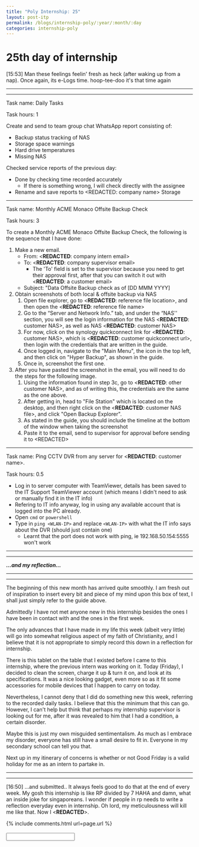 ```yaml
---
title: "Poly Internship: 25"
layout: post-itp
permalink: /blogs/internship-poly/:year/:month/:day
categories: internship-poly
---
```

# 25th day of internship

<span class="timestamp">[15:53]</span> Man these feelings feelin' fresh as heck (after waking up from a nap). Once again, its e-Logs time. hoop-tee-doo it's that time again

---
---

Task name: Daily Tasks

Task hours: 1

Create and send to team group chat WhatsApp report consisting of:
 - Backup status tracking of NAS
 - Storage space warnings
 - Hard drive temperatures
 - Missing NAS

Checked service reports of the previous day:
 - Done by checking time recorded accurately
    - If there is something wrong, I will check directly with the assignee
 - Rename and save reports to <span class="disable-selection" ondblclick="this.innerHTML='Infospace'"><REDACTED: company name></span> Storage

---

Task name: Monthly ACME Monaco Offsite Backup Check

Task hours: 3

To create a Monthly ACME Monaco Offsite Backup Check, the following is the sequence that I have done:

1. Make a new email.
    * From: <span class="disable-selection" ondblclick="this.innerHTML='ia@infospace.com.sg'">&lt;<b>REDACTED</b>: company intern email&gt;</span>
    * To: <span class="disable-selection" ondblclick="this.innerHTML='alan@infospace.com.sg'">&lt;<b>REDACTED</b>: company supervisor email&gt;</span>
        * The 'To' field is set to the supervisor because you need to get their approval first, after that you can switch it out with <span class="disable-selection" ondblclick="this.innerHTML='shirley.lee@acmemonaco.com'">&lt;<b>REDACTED</b>: a customer email&gt;</span>
    * Subject: "Data Offsite Backup check as of [DD MMM YYYY]
1. Obtain screenshots of both local & offsite backup via NAS
    1. Open file explorer, go to <span class="disable-selection" ondblclick="this.innerHTML='C:\\Users\\User\\Dropbox\\InfoSpace Common\\Customers\\ACME Monaco'">&lt;<b>REDACTED</b>: reference file location&gt;</span>, and then open the <span class="disable-selection" ondblclick="this.innerHTML='ACME Monaco IT info.xlsx'">&lt;<b>REDACTED</b>: reference file name&gt;</span>
    1. Go to the “Server and Network Info.” tab, and under the “NAS'' section, you will see the login information for the NAS <span class="disable-selection" ondblclick="this.innerHTML='AMANAS'">&lt;<b>REDACTED</b>: customer NAS&gt;</span>, as well as NAS <span class="disable-selection" ondblclick="this.innerHTML='AMANAOFFSITE'">&lt;<b>REDACTED</b>: customer NAS&gt;</span>
    1. For now, click on the synology quickconnect link for <span class="disable-selection" ondblclick="this.innerHTML='AMANAS'">&lt;<b>REDACTED</b>: customer NAS&gt;</span>, which is <span class="disable-selection" ondblclick="this.innerHTML='https://quickconnect.to/acmemonaco'">&lt;<b>REDACTED</b>: customer quickconnect url&gt;</span>, then login with the credentials that are written in the guide.
    1. Once logged in, navigate to the "Main Menu", the icon in the top left, and then click on "Hyper Backup", as shown in the guide.
    1. Once in, screenshot the first one. 
1. After you have pasted the screenshot in the email, you will need to do the steps for the following image.
    1. Using the information found in step 3c, go to <span class="disable-selection" ondblclick="this.innerHTML='https://quickconnect.to/acmemonacooffsite'">&lt;<b>REDACTED</b>: other customer NAS&gt;</span>, and as of writing this, the credentials are the same as the one above.
    1. After getting in, head to "File Station" which is located on the desktop, and then right click on the <span class="disable-selection" ondblclick="this.innerHTML='AMANAS_1.hbk'">&lt;<b>REDACTED</b>: customer NAS file&gt;</span>, and click "Open Backup Explorer".
    1. As stated in the guide, you should include the timeline at the bottom of the window when taking the screenshot
    1. Paste it to the email, send to supervisor for approval before sending it to <span class="disable-selection" ondblclick="this.innerHTML='Shirley'">&lt;REDACTED&gt;</span>

---

Task name: Ping CCTV DVR from any server for <span class="disable-selection" ondblclick="this.innerHTML='Top Plasterceil Pte Ltd'">&lt;<b>REDACTED</b>: customer name&gt;</span>.

Task hours: 0.5

* Log in to server computer with TeamViewer, details has been saved to the IT Support TeamViewer account (which means I didn't need to ask or manually find it in the IT info)
* Refering to IT info anyway, log in using any available account that is logged into the PC already.
* Open `cmd` or `powershell`
* Type in `ping <WLAN-IP>` and replace `<WLAN-IP>` with what the IT info says about the DVR (should just contain one)
    * Learnt that the port does not work with ping, ie 192.168.50.154:5555 won't work

---
---

_**...and my reflection...**_

---
---

The beginning of this new month has arrived quite smoothly. I am fresh out of inspiration to insert every bit and piece of my mind upon this box of text, I shall just simply refer to the guide above.

Admittedly I have not met anyone new in this internship besides the ones I have been in contact with and the ones in the first week. 

The only advances that I have made in my life this week (albeit very little) will go into somewhat religious aspect of my faith of Christianity, and I believe that it is not appropriate to simply record this down in a reflection for internship. 

There is this tablet on the table that I existed before I came to this internship, where the previous intern was working on it. Today (Friday), I decided to clean the screen, charge it up & turn it on, and look at its specifications. It was a nice looking gadget, even more so as it fit some accessories for mobile devices that I happen to carry on today.

Nevertheless, I cannot deny that I did do something new this week, referring to the recorded daily tasks. I believe that this the minimum that this can go. However, I can't help but think that perhaps my internship supervisor is looking out for me, after it was revealed to him that I had a condition, a certain disorder.

Maybe this is just my own misguided sentimentalism. As much as I embrace my disorder, everyone has still have a small desire to fit in. Everyone in my secondary school can tell you that. 

Next up in my itinerary of concerns is whether or not Good Friday is a valid holiday for me as an intern to partake in.

---
---

<span class="timestamp">[16:50]</span> ...and submitted.. It always feels good to do that at the end of every week. My gosh this internship is like RP divided by 7 HAHA and damn, what an inside joke for singaporeans. I wonder if people in rp needs to write a reflection everyday even in internship. Oh lord, my meticulousness will kill me like that. Now I <span class="disable-selection" ondblclick="this.innerHTML='can finally buy that nice chicken cheese bread'"><**REDACTED**></span>.

{% include comments.html url=page.url %}
<br><br>
<input id="password-input" type="password" class="text-secret" onkeyup="unlock()">

<span class="disable-selection" id="truth" style="display:none;">Once again, prayer meeting back at HCC! Promenade to HCC is pretty close, ngl. Still though, Good Friday is next week, so God help me and the cast & crew. It is already here! ohohohoho<br><br>Now on more solemn news, I have this friend. I really care for them a lot, and they have been in and out of this state of missingness and depression, and then coming back to us as if nothing happened. Unlike my care, I had zero clue what was happening to them. I dare not provide more details upon this post but it is up to those who are accountable with them to keep on praying for them. Our leader revealed that, perhaps, their behaviour is linked to something about accountability, which somwhat relates to the next subject.<br><br> Something else that I decided to partake in is that me and a good friend (different one) made a purity pact yesterday night, and so far, I am quite successful, even though throughout the hours here on my own, my own mind has been trying cut down my resolve. Today was quite tormenting, especially since the last 2 days I have been alone in this office.<br><br>With everything, though, my God still stands. Every day at 9am, I get to spend some time making a prayer for the day, and no doubt that is what kept both my sanity and purity intact. This is going to be a treacherous journey, as mentioned in 2 Thessalonians 2: 9-12, but there will be hope.<br><br><span class="disable-selection" ondblclick="this.innerHTML='there will be hope, jeanette. do not let your feelings overtake you'">there will be hope</span></span>
